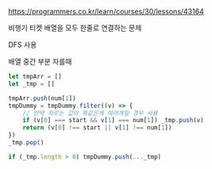 https://programmers.co.kr/learn/courses/30/lessons/43164

비행기 티켓 배열을 모두 한줄로 연결하는 문제

DFS 사용

배열 중간 부분 자를때

```javascript
let tmpArr = []
let _tmp = []

tmpArr.push(num[1])
tmpDummy = tmpDummy.filter((v) => {
    // 만약 자르는 값이 똑같은게 여러개일 경우 사용
    if (v[0] === start && v[1] === num[1]) _tmp.push(v)
    return (v[0] !== start || v[1] !== num[1])
})
_tmp.pop()

if (_tmp.length > 0) tmpDummy.push(..._tmp)
```
